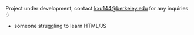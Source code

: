 Project under development, contact kxu144@berkeley.edu for any inquiries :)
- someone struggling to learn HTML/JS
